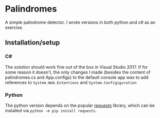 # Palindromes

A simple palindrome detector. I wrote versions in both python and c# as an exercise.

## Installation/setup

### C#

The solution should work fine out of the box in Visual Studio 2017. If for some reason it doesn't, the only changes I made (besides the content of palindromes.cs and App.configs) to the default console app was to add references to ```System.Web.Extentions``` and ```System.Configiguration```

### Python

The python version depends on the popular [requests](https://requests.readthedocs.io/en/master/) library, which can be installed via ```python -m pip install requests```.